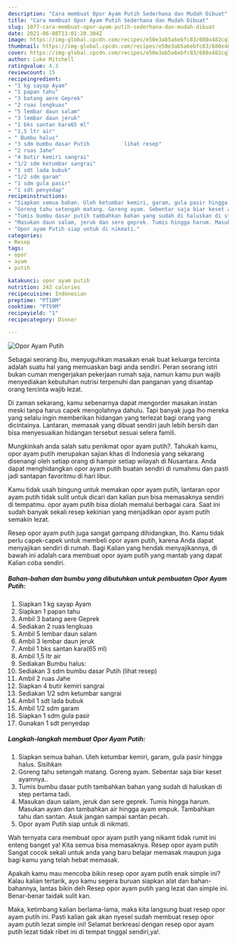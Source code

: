 ```yaml
---
description: "Cara membuat Opor Ayam Putih Sederhana dan Mudah Dibuat"
title: "Cara membuat Opor Ayam Putih Sederhana dan Mudah Dibuat"
slug: 1077-cara-membuat-opor-ayam-putih-sederhana-dan-mudah-dibuat
date: 2021-06-08T13:01:20.304Z
image: https://img-global.cpcdn.com/recipes/e50e3ab5a6ebfc83/680x482cq70/opor-ayam-putih-foto-resep-utama.jpg
thumbnail: https://img-global.cpcdn.com/recipes/e50e3ab5a6ebfc83/680x482cq70/opor-ayam-putih-foto-resep-utama.jpg
cover: https://img-global.cpcdn.com/recipes/e50e3ab5a6ebfc83/680x482cq70/opor-ayam-putih-foto-resep-utama.jpg
author: Luke Mitchell
ratingvalue: 4.3
reviewcount: 15
recipeingredient:
- "1 kg sayap Ayam"
- "1 papan tahu"
- "3 batang aere Geprek"
- "2 ruas lengkuas"
- "5 lembar daun salam"
- "3 lembar daun jeruk"
- "1 bks santan kara65 ml"
- "1,5 ltr air"
- " Bumbu halus"
- "3 sdm bumbu dasar Putih           lihat resep"
- "2 ruas Jahe"
- "4 butir kemiri sangrai"
- "1/2 sdm ketumbar sangrai"
- "1 sdt lada bubuk"
- "1/2 sdm garam"
- "1 sdm gula pasir"
- "1 sdt penyedap"
recipeinstructions:
- "Siapkan semua bahan. Uleh ketumbar kemiri, garam, gula pasir hingga halus. Sisihkan"
- "Goreng tahu setengah matang. Goreng ayam. Sebentar saja biar keset ayamnya.."
- "Tumis bumbu dasar putih tambahkan bahan yang sudah di haluskan di step pertama tadi."
- "Masukan daun salam, jeruk dan sere geprek. Tumis hingga harum. Masukan ayam dan tambahkan air hingga ayam empuk. Tambahkan tahu dan santan. Asuk jangan sampai santan pecah."
- "Opor ayam Putih siap untuk di nikmati."
categories:
- Resep
tags:
- opor
- ayam
- putih

katakunci: opor ayam putih 
nutrition: 243 calories
recipecuisine: Indonesian
preptime: "PT10M"
cooktime: "PT59M"
recipeyield: "1"
recipecategory: Dinner

---
```



![Opor Ayam Putih](https://img-global.cpcdn.com/recipes/e50e3ab5a6ebfc83/680x482cq70/opor-ayam-putih-foto-resep-utama.jpg)

Sebagai seorang ibu, menyuguhkan masakan enak buat keluarga tercinta adalah suatu hal yang memuaskan bagi anda sendiri. Peran seorang istri bukan cuman mengerjakan pekerjaan rumah saja, namun kamu pun wajib menyediakan kebutuhan nutrisi terpenuhi dan panganan yang disantap orang tercinta wajib lezat.

Di zaman  sekarang, kamu sebenarnya dapat mengorder masakan instan meski tanpa harus capek mengolahnya dahulu. Tapi banyak juga lho mereka yang selalu ingin memberikan hidangan yang terlezat bagi orang yang dicintainya. Lantaran, memasak yang dibuat sendiri jauh lebih bersih dan bisa menyesuaikan hidangan tersebut sesuai selera famili. 



Mungkinkah anda salah satu penikmat opor ayam putih?. Tahukah kamu, opor ayam putih merupakan sajian khas di Indonesia yang sekarang disenangi oleh setiap orang di hampir setiap wilayah di Nusantara. Anda dapat menghidangkan opor ayam putih buatan sendiri di rumahmu dan pasti jadi santapan favoritmu di hari libur.

Kamu tidak usah bingung untuk memakan opor ayam putih, lantaran opor ayam putih tidak sulit untuk dicari dan kalian pun bisa memasaknya sendiri di tempatmu. opor ayam putih bisa diolah memalui berbagai cara. Saat ini sudah banyak sekali resep kekinian yang menjadikan opor ayam putih semakin lezat.

Resep opor ayam putih juga sangat gampang dihidangkan, lho. Kamu tidak perlu capek-capek untuk membeli opor ayam putih, karena Anda dapat menyajikan sendiri di rumah. Bagi Kalian yang hendak menyajikannya, di bawah ini adalah cara membuat opor ayam putih yang mantab yang dapat Kalian coba sendiri.

<!--inarticleads1-->

##### Bahan-bahan dan bumbu yang dibutuhkan untuk pembuatan Opor Ayam Putih:

1. Siapkan 1 kg sayap Ayam
1. Siapkan 1 papan tahu
1. Ambil 3 batang aere Geprek
1. Sediakan 2 ruas lengkuas
1. Ambil 5 lembar daun salam
1. Ambil 3 lembar daun jeruk
1. Ambil 1 bks santan kara(65 ml)
1. Ambil 1,5 ltr air
1. Sediakan  Bumbu halus:
1. Sediakan 3 sdm bumbu dasar Putih           (lihat resep)
1. Ambil 2 ruas Jahe
1. Siapkan 4 butir kemiri sangrai
1. Sediakan 1/2 sdm ketumbar sangrai
1. Ambil 1 sdt lada bubuk
1. Ambil 1/2 sdm garam
1. Siapkan 1 sdm gula pasir
1. Gunakan 1 sdt penyedap




<!--inarticleads2-->

##### Langkah-langkah membuat Opor Ayam Putih:

1. Siapkan semua bahan. Uleh ketumbar kemiri, garam, gula pasir hingga halus. Sisihkan
1. Goreng tahu setengah matang. Goreng ayam. Sebentar saja biar keset ayamnya..
1. Tumis bumbu dasar putih tambahkan bahan yang sudah di haluskan di step pertama tadi.
1. Masukan daun salam, jeruk dan sere geprek. Tumis hingga harum. Masukan ayam dan tambahkan air hingga ayam empuk. Tambahkan tahu dan santan. Asuk jangan sampai santan pecah.
1. Opor ayam Putih siap untuk di nikmati.




Wah ternyata cara membuat opor ayam putih yang nikamt tidak rumit ini enteng banget ya! Kita semua bisa memasaknya. Resep opor ayam putih Sangat cocok sekali untuk anda yang baru belajar memasak maupun juga bagi kamu yang telah hebat memasak.

Apakah kamu mau mencoba bikin resep opor ayam putih enak simple ini? Kalau kalian tertarik, ayo kamu segera buruan siapkan alat dan bahan-bahannya, lantas bikin deh Resep opor ayam putih yang lezat dan simple ini. Benar-benar taidak sulit kan. 

Maka, ketimbang kalian berlama-lama, maka kita langsung buat resep opor ayam putih ini. Pasti kalian gak akan nyesel sudah membuat resep opor ayam putih lezat simple ini! Selamat berkreasi dengan resep opor ayam putih lezat tidak ribet ini di tempat tinggal sendiri,ya!.

